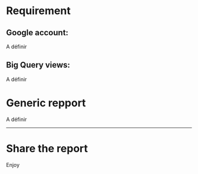 Requirement
============


Google account:
----------------------------------------

A définir


Big Query views:
----------------------------------------
A définir


Generic repport
===============

A définir

___________________

Share the report
================



Enjoy
